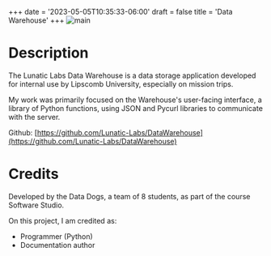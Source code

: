 +++
date = '2023-05-05T10:35:33-06:00'
draft = false
title = 'Data Warehouse'
+++
![main](/images/DataWarehouse.png)

# Description
The Lunatic Labs Data Warehouse is a data storage application developed for internal use by Lipscomb University, especially on mission trips.

My work was primarily focused on the Warehouse's user-facing interface, a library of Python functions, using JSON and Pycurl libraries to communicate with the server.

Github: [https://github.com/Lunatic-Labs/DataWarehouse](https://github.com/Lunatic-Labs/DataWarehouse)

# Credits
Developed by the Data Dogs, a team of 8 students, as part of the course Software Studio. 

On this project, I am credited as:
- Programmer (Python)
- Documentation author
